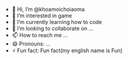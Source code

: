 - 👋 Hi, I’m @khoamoichoiaoma
- 👀 I’m interested in game
- 🌱 I’m currently learning how to code
- 💞️ I’m looking to collaborate on ...
- 📫 How to reach me ...
- 😄 Pronouns: ...
- ⚡ Fun fact: Fun fact(my english name is Fun)

<!---
khoamoichoiaoma/khoamoichoiaoma is a ✨ special ✨ repository because its `README.md` (this file) appears on your GitHub profile.
You can click the Preview link to take a look at your changes.
--->
